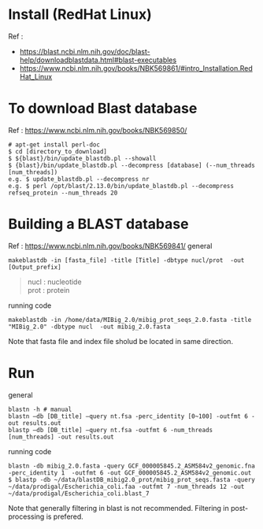 # Install (RedHat Linux)
Ref :   
- https://blast.ncbi.nlm.nih.gov/doc/blast-help/downloadblastdata.html#blast-executables  
- https://www.ncbi.nlm.nih.gov/books/NBK569861/#intro_Installation.RedHat_Linux  
# To download Blast database
Ref : https://www.ncbi.nlm.nih.gov/books/NBK569850/  
```
# apt-get install perl-doc
$ cd [directory_to_download]
$ ${blast}/bin/update_blastdb.pl --showall 
$ {blast}/bin/update_blastdb.pl --decompress [database] (--num_threads [num_threads])
e.g. $ update_blastdb.pl --decompress nr
e.g. $ perl /opt/blast/2.13.0/bin/update_blastdb.pl --decompress refseq_protein --num_threads 20
```

# Building a BLAST database
Ref : https://www.ncbi.nlm.nih.gov/books/NBK569841/
general
```
makeblastdb -in [fasta_file] -title [Title] -dbtype nucl/prot  -out [Output_prefix]
```
> nucl : nucleotide  
> prot : protein  

running code
```
makeblastdb -in /home/data/MIBig_2.0/mibig_prot_seqs_2.0.fasta -title "MIBig_2.0" -dbtype nucl  -out mibig_2.0.fasta
```
Note that fasta file and index file sholud be located in same direction.

# Run
general
```
blastn -h # manual
blastn –db [DB_title] –query nt.fsa -perc_identity [0~100] -outfmt 6 -out results.out  
blastp –db [DB_title] –query nt.fsa -outfmt 6 -num_threads [num_threads] -out results.out  

```

running code
```
blastn -db mibig_2.0.fasta -query GCF_000005845.2_ASM584v2_genomic.fna -perc_identity 1  -outfmt 6 -out GCF_000005845.2_ASM584v2_genomic.out
$ blastp -db ~/data/blastDB_mibig2.0_prot/mibig_prot_seqs.fasta -query ~/data/prodigal/Escherichia_coli.faa -outfmt 7 -num_threads 12 -out ~/data/prodigal/Escherichia_coli.blast_7
```

Note that generally filtering in blast is not recommended. Filtering in post-processing is prefered.
